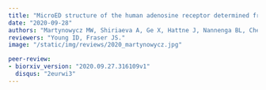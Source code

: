 ```yaml
---
title: "MicroED structure of the human adenosine receptor determined from a single nanocrystal in LCP."
date: "2020-09-28"
authors: "Martynowycz MW, Shiriaeva A, Ge X, Hattne J, Nannenga BL, Cherezov V, Gonen T."
reviewers: "Young ID, Fraser JS."
image: "/static/img/reviews/2020_martynowycz.jpg"

peer-review:
- biorxiv_version: "2020.09.27.316109v1"
  disqus: "2eurwi3"
---
```

